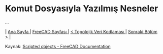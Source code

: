 # Komut Dosyasıyla Yazılmış Nesneler

...

<p> | <a href="https://mhalil.github.io/"> Ana Sayfa </a> | <a href="https://mhalil.github.io/freecad.html"> FreeCAD Sayfası </a> | <a href="05_Topolojik_Veri_Kodlamasi.html" > < Topolojik Veri Kodlaması </a> | <a href="#"> Sonraki Bölüm > </a> | </p>

Kaynak: [Scripted objects - FreeCAD Documentation](https://wiki.freecadweb.org/Scripted_objects)


